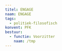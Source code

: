 ```yaml
---
titel: ENGAGE
naam: ENGAGE
tags:
  - politiek-filosofisch
konvent: PFK
bestuur:
  - functie: Voorzitter
    naam: /tmp
---
```

